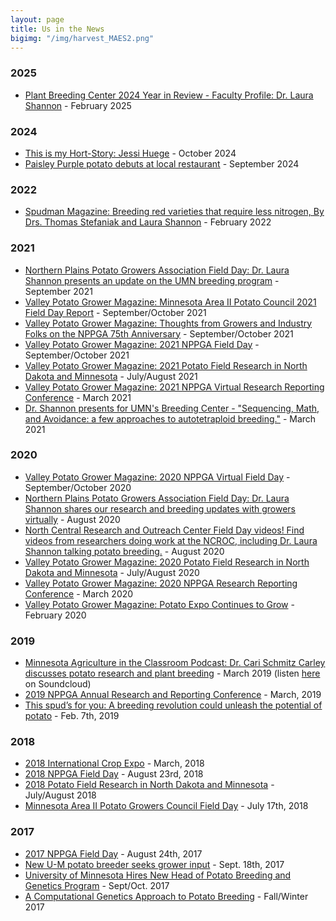 ```yaml
---
layout: page
title: Us in the News
bigimg: "/img/harvest_MAES2.png"
---
```


### 2025
* [Plant Breeding Center 2024 Year in Review - Faculty Profile: Dr. Laura Shannon](https://heyzine.com/flip-book/64bb9a52ec.html#page/24) - February 2025

### 2024
* [This is my Hort-Story: Jessi Huege](https://drive.google.com/file/d/1D3h33loaYNOgDNGCqodf5dWychDgW0pp/view) - October 2024
* [Paisley Purple potato debuts at local restaurant](https://mndaily.com/285785/arts-entertainment/paisley-purple-potato-debuts-at-local-restaurant/?utm_source=MN+Daily+News+-+Email+Edition&utm_campaign=672e6f99f9-EMAIL_CAMPAIGN_2024_09_20_02_22&utm_medium=email&utm_term=0_-672e6f99f9-%5BLIST_EMAIL_ID%5D) - September 2024

### 2022
* [Spudman Magazine: Breeding red varieties that require less nitrogen, By Drs. Thomas Stefaniak and Laura Shannon](http://digital.spudman.com/i/1446621-february-2022/25?) - February 2022

### 2021
* [Northern Plains Potato Growers Association Field Day: Dr. Laura Shannon presents an update on the UMN breeding program](https://www.youtube.com/watch?v=vmkRhp1Its4) - September 2021
* [Valley Potato Grower Magazine: Minnesota Area II Potato Council 2021 Field Day Report](http://www.valleypotatogrower.com/flipbookSeptOct2021mag/flipbook/?page=12) - September/October 2021
* [Valley Potato Grower Magazine: Thoughts from Growers and Industry Folks on the NPPGA 75th Anniversary](http://www.valleypotatogrower.com/flipbookSeptOct2021mag/flipbook/?page=28) - September/October 2021
* [Valley Potato Grower Magazine: 2021 NPPGA Field Day](http://www.valleypotatogrower.com/flipbookSeptOct2021mag/flipbook/?page=22) - September/October 2021
* [Valley Potato Grower Magazine: 2021 Potato Field Research in North Dakota and Minnesota](http://www.valleypotatogrower.com/flipbookJulyAug2021mag/flipbook/?page=20) - July/August 2021
* [Valley Potato Grower Magazine: 2021 NPPGA Virtual Research Reporting Conference](http://www.valleypotatogrower.com/flipbookMarch2021mag/flipbook/?page=22) - March 2021
* [Dr. Shannon presents for UMN's Breeding Center - "Sequencing, Math, and Avoidance: a few approaches to autotetraploid breeding."](https://www.youtube.com/watch?v=w0QL5titNv4) - March 2021


### 2020
* [Valley Potato Grower Magazine: 2020 NPPGA Virtual Field Day](http://www.valleypotatogrower.com/flipbookSeptOct2020mag/flipbook/?page=24) - September/October 2020
* [Northern Plains Potato Growers Association Field Day: Dr. Laura Shannon shares our research and breeding updates with growers virtually](https://www.youtube.com/watch?v=Fo00-M83g3Q&list=PLnn8HanJ32l48FRx8JYWKRmvQwTes3bFx&index=6&t=0s) - August 2020
* [North Central Research and Outreach Center Field Day videos! Find videos from researchers doing work at the NCROC, including Dr. Laura Shannon talking potato breeding.](https://ncroc.cfans.umn.edu/news-events/virtual-visitors-day) - August 2020
* [Valley Potato Grower Magazine: 2020 Potato Field Research in North Dakota and Minnesota](http://www.valleypotatogrower.com/flipbookJulyAug2020mag/flipbook/?page=18) - July/August 2020
* [Valley Potato Grower Magazine: 2020 NPPGA Research Reporting Conference](http://www.valleypotatogrower.com/flipbookMarch2020mag/flipbook/?page=20) - March 2020
* [Valley Potato Grower Magazine: Potato Expo Continues to Grow](http://www.valleypotatogrower.com/flipbookFeb2020mag/flipbook/?page=2) - February 2020


### 2019
* [Minnesota Agriculture in the Classroom Podcast: Dr. Cari Schmitz Carley discusses potato research and plant breeding](https://minnesota.agclassroom.org/educator/podcast.cfm) - March 2019
    (listen [here](https://soundcloud.com/user-387867245/maitc-march-final]) on Soundcloud)
* [2019 NPPGA Annual Research and Reporting Conference](http://www.valleypotatogrower.com/flipbookMarch2019mag/flipbook/?page=22) - March, 2019
* [This spud’s for you: A breeding revolution could unleash the potential of potato](https://www.sciencemag.org/news/2019/02/spud-s-you-breeding-revolution-could-unleash-potential-potato?r3f_986=https%3A//www.google.com/) - Feb. 7th, 2019


### 2018
* [2018 International Crop Expo](http://www.valleypotatogrower.com/flipbookMarch2018mag/flipbook/?page=10) - March, 2018
* [2018 NPPGA Field Day](http://www.valleypotatogrower.com/flipbookSeptoct2018mag/flipbook/?page=20) - August 23rd, 2018
* [2018 Potato Field Research in North Dakota and Minnesota](http://www.valleypotatogrower.com/flipbookJulyAugust2018Mag/flipbook/?page=10) - July/August 2018
* [Minnesota Area II Potato Growers Council Field Day](http://www.valleypotatogrower.com/flipbookSeptoct2018mag/flipbook/?page=26) - July 17th, 2018

### 2017
* [2017 NPPGA Field Day](http://www.valleypotatogrower.com/flipbookSeptOct2017Mag/flipbook/?page=18) - August 24th, 2017
* [New U-M potato breeder seeks grower input](https://www.farmprogress.com/crops/new-u-m-potato-breeder-seeks-grower-input) - Sept. 18th, 2017
* [University of Minnesota Hires New Head of Potato Breeding and Genetics Program](http://www.valleypotatogrower.com/flipbookSeptOct2017Mag/flipbook/?page=26) - Sept/Oct. 2017
* [A Computational Genetics Approach to Potato Breeding](https://horticulture.umn.edu/sites/horticulture.umn.edu/files/alumninewsletter-fall2017.pdf) - Fall/Winter 2017
